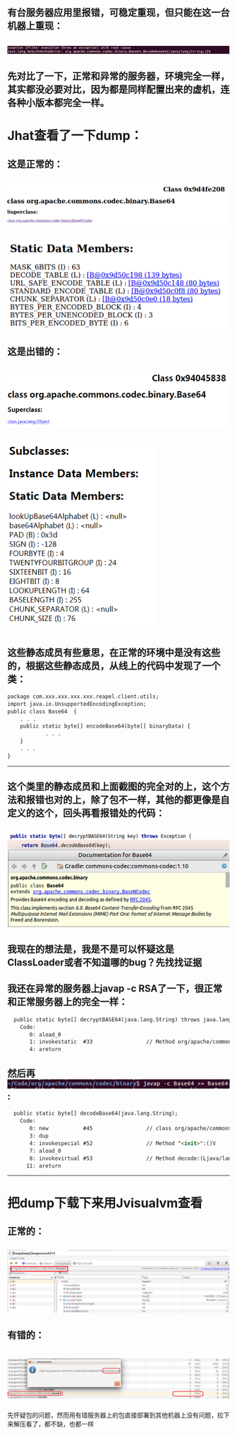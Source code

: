 
有台服务器应用里报错，可稳定重现，但只能在这一台机器上重现：
-----
![Image](/ppp/NoSuchMethodError.png)
-----
先对比了一下，正常和异常的服务器，环境完全一样，其实都没必要对比，因为都是同样配置出来的虚机，连各种小版本都完全一样。
-----
Jhat查看了一下dump：
=====
这是正常的：
------
![Image](/ppp/213Base64.png)
------
![Image](/ppp/213staticdata.png)
-----
这是出错的：
-----
![Image](/ppp/214Base64.png)
-----
![Image](/ppp/214staticdata.png)
-----
这些静态成员有些意思，在正常的环境中是没有这些的，根据这些静态成员，从线上的代码中发现了一个类：
-----
```markdown
package com.xxx.xxx.xxx.xxx.reapel.client.utils;
import java.io.UnsupportedEncodingException;
public class Base64  {
    . . .
    public static byte[] encodeBase64(byte[] binaryData) {
            . . .
    }
    . . .
}
```
-----
这个类里的静态成员和上面截图的完全对的上，这个方法和报错也对的上，除了包不一样，其他的都更像是自定义的这个，回头再看报错处的代码：
-----
![Image](/ppp/base64invoke.png)
-----
我现在的想法是，我是不是可以怀疑这是ClassLoader或者不知道哪的bug？先找找证据
-----
我还在异常的服务器上javap -c RSA了一下，很正常和正常服务器上的完全一样：
-----
```markdown
  public static byte[] decryptBASE64(java.lang.String) throws java.lang.Exception;
    Code:
       0: aload_0
       1: invokestatic  #33                 // Method org/apache/commons/codec/binary/Base64.decodeBase64:(Ljava/lang/String;)[B
       4: areturn
```
然后再![Image](/ppp/javapbase64214.png):
-----
```markdown
  public static byte[] decodeBase64(java.lang.String);
    Code:
       0: new           #45                 // class org/apache/commons/codec/binary/Base64
       3: dup
       4: invokespecial #52                 // Method "<init>":()V
       7: aload_0
       8: invokevirtual #53                 // Method decode:(Ljava/lang/String;)[B
      11: areturn
```
-----
把dump下载下来用Jvisualvm查看
=====
正常的：
-----
![Image](/ppp/213instance.png)
-----
有错的：
-----
![Image](/ppp/214instance.png)
=====

先怀疑包的问题，然而用有错服务器上的包直接部署到其他机器上没有问题，拉下来解压看了，都不缺，也都一样
